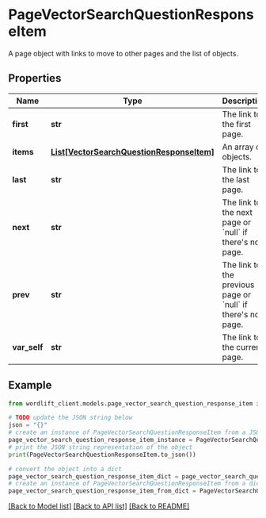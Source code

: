 # PageVectorSearchQuestionResponseItem

A page object with links to move to other pages and the list of objects.

## Properties

Name | Type | Description | Notes
------------ | ------------- | ------------- | -------------
**first** | **str** | The link to the first page. | 
**items** | [**List[VectorSearchQuestionResponseItem]**](VectorSearchQuestionResponseItem.md) | An array of objects. | 
**last** | **str** | The link to the last page. | 
**next** | **str** | The link to the next page or &#x60;null&#x60; if there&#39;s no page. | 
**prev** | **str** | The link to the previous page or &#x60;null&#x60; if there&#39;s no page. | 
**var_self** | **str** | The link to the current page. | 

## Example

```python
from wordlift_client.models.page_vector_search_question_response_item import PageVectorSearchQuestionResponseItem

# TODO update the JSON string below
json = "{}"
# create an instance of PageVectorSearchQuestionResponseItem from a JSON string
page_vector_search_question_response_item_instance = PageVectorSearchQuestionResponseItem.from_json(json)
# print the JSON string representation of the object
print(PageVectorSearchQuestionResponseItem.to_json())

# convert the object into a dict
page_vector_search_question_response_item_dict = page_vector_search_question_response_item_instance.to_dict()
# create an instance of PageVectorSearchQuestionResponseItem from a dict
page_vector_search_question_response_item_from_dict = PageVectorSearchQuestionResponseItem.from_dict(page_vector_search_question_response_item_dict)
```
[[Back to Model list]](../README.md#documentation-for-models) [[Back to API list]](../README.md#documentation-for-api-endpoints) [[Back to README]](../README.md)


